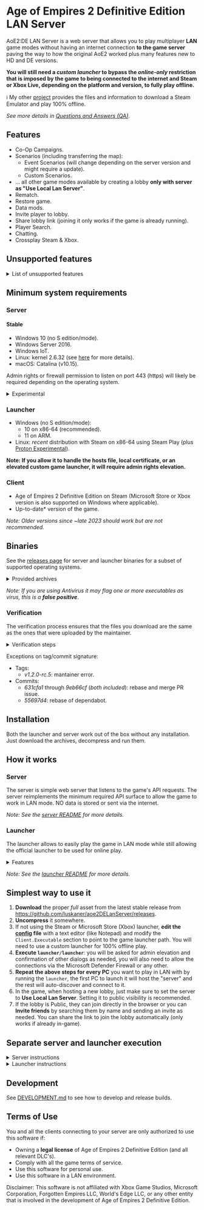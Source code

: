 # Age of Empires 2 Definitive Edition LAN Server

AoE2:DE LAN Server is a web server that allows you to play multiplayer **LAN** game modes without having an internet
connection **to the game server** paving the way to how the original AoE2 worked plus many features new to HD and DE
versions.

**You will still need a *custom launcher* to bypass the *online-only* restriction that is imposed by the game to being connected to
the internet and Steam or Xbox Live, depending on the platform and version, to fully play offline.**

ℹ️ My other [project](https://github.com/luskaner/aoe2DELanServerLauncherCompanion) provides the files and information to download a Steam Emulator and play 100% offline.

*See more details in [Questions and Answers (QA)](https://github.com/luskaner/aoe2DELanServer/wiki/Questions-and-Answers-(QA))*.

## Features

- Co-Op Campaigns.
- Scenarios (including transferring the map):
    - Event Scenarios (will change depending on the server version and might require a update).
    - Custom Scenarios.
- ... all other game modes available by creating a lobby **only with server as "Use Local Lan Server"**.
- Rematch.
- Restore game.
- Data mods.
- Invite player to lobby.
- Share lobby link (joining it only works if the game is already running).
- Player Search.
- Chatting.
- Crossplay Steam & Xbox.

## Unsupported features
<details>
<summary>List of unsupported features</summary>
    
- Spectate games: Not compatible with Battle Server, would require a re-implementation.
- Not possible as it would require internet and some access to the user profile:
    - Steam & Xbox Friends.
- Not implemented:
    - Achievements: only the official server should be able to. Meeting the requirements of an achievement during a
      match might cause issues (see [Troubleshooting](https://github.com/luskaner/aoe2DELanServer/wiki/Troubleshooting) for more details).
    - Changing player profile icon: the default will always be used.
    - Leaderboards: will appear empty.
    - Player stats: will appear empty.
    - Clans: all players are without clans. Browsing clan will appear empty and creating one will always result in
      error.
    - Lobby ban player: will appear like it works but doesn't.
    - Report player: will appear like it works but doesn't.
    - Quick Play: no matchmaking is implemented, use official servers for this mode.
    - Ranked: no matchmaking is implemented, use official servers for this mode.

</details>

## Minimum system requirements

### Server

#### Stable

- Windows 10 (no S edition/mode).
- Windows Server 2016.
- Windows IoT.
- Linux: kernel 2.6.32 (see [here](https://go.dev/wiki/Linux) for more details).
- macOS: Catalina (v10.15).

Admin rights or firewall permission to listen on port 443 (https) will likely be required depending on the operating system.

<details>
<summary>Experimental</summary>
    
- BSD-based (OpenBSD, DragonFly BSD, FreeBSD and NetBSD).
- Solaris-based (Solaris and Illumos).
- AIX.

Note: For the full list see [minimum requirements for Go](https://go.dev/wiki/MinimumRequirements) 1.22.
    
</details>

### Launcher

- Windows (no S edition/mode):
  - 10 on x86-64 (recommended).
  - 11 on ARM.
- Linux: *recent* distribution with Steam on x86-64 using Steam Play (plus [Proton Experimental](https://github.com/ValveSoftware/Proton/wiki/Requirements)).

**Note: If you allow it to handle the hosts file, local certificate, or an elevated custom game launcher, it will require admin rights elevation.**

### Client

- Age of Empires 2 Definitive Edition on Steam (Microsoft Store or Xbox version is also supported on Windows where applicable).
- Up-to-date* version of the game.

*Note: Older versions since ~late 2023 should work but are not recommended.*

## Binaries

See the [releases page](https://github.com/luskaner/aoe2DELanServer/releases) for server and launcher binaries for a
subset of
supported operating systems.
<details>
    <summary>Provided archives</summary>
    
* Full:
    * Windows:
        * **10 on x86-64**: aoe2DELanServer_full_*A.B.C*_win_x86-64.zip
        * **11 on ARM**: aoe2DELanServer_full_*A.B.C*_win_arm64.tar.xz
    * Linux:
        * **x86-64**: aoe2DELanServer_full_*A.B.C*_linux_x86-64.tar.xz
        * **ARM64**: aoe2DELanServer_full_*A.B.C*_linux_arm64.tar.xz
* Launcher:
    * Windows:
        * **10 on x86-64**: aoe2DELanServer_launcher_*A.B.C*_win_x86-64.zip
        * **11 on ARM**: aoe2DELanServer_launcher_*A.B.C*_win_arm64.tar.xz
    * Linux:
        * **x86-64**: aoe2DELanServer_launcher_*A.B.C*_linux_x86-64.tar.xz
        * **ARM64**: aoe2DELanServer_launcher_*A.B.C*_linux_arm64.tar.xz
* Server:
    * Windows:
        * **10, Server 2025 or IoT on ARM64**: aoe2DELanServer_server_*A.B.C*_win_arm64.zip
        * **10 IoT on ARM32**: aoe2DELanServer_server_*A.B.C*_win_arm32.zip
        * **10, Server 2016 or IoT on x86-64**: aoe2DELanServer_server_*A.B.C*_win_x86-64.zip
        * **10 or 10 IoT on x86-32**: aoe2DELanServer_server_*A.B.C*_win_x86-32.zip
    * Linux:
        * Kernel 3.1 on **ARM64**: aoe2DELanServer_server_*A.B.C*_linux_arm64.tar.xz
        * Kernel 2.6.23 on **ARM32**:
            * ARMv5 (armel): aoe2DELanServer_server_*A.B.C*_linux_arm-5.tar.gz
            * ARMv6 (sometimes called armhf): aoe2DELanServer_server_*A.B.C*_linux_arm-6.tar.gz
        * Kernel 2.6.23 on **x86-64**: aoe2DELanServer_server_*A.B.C*_linux_x86-64.tar.gz
        * Kernel 2.6.23 on **x86-32**: aoe2DELanServer_server_*A.B.C*_linux_x86-32.tar.gz
    * macOS - Catalina (v10.15): aoe2DELanServer_server_*A.B.C*_mac.tar.gz
  
</details>

*Note: If you are using Antivirus it may flag one or more executables as virus, this is a **false positive***.

### Verification

The verification process ensures that the files you download are the same as the ones that were uploaded by the
maintainer.

<details>
    <summary>Verification steps</summary>

1. Check the release tag is verified with the committer's signature key (*as all commits must be*).
2. Download the ```..._checksums.txt``` and ```..._checksums.txt.sig``` files.
3. Import the [release public key](release_public.key) and import it to your keyring if you haven't already.
4. Verify the ```..._checksums.txt``` file with the ```..._checksums.txt.sig``` file.
5. Verify the SHA-256 checksum list inside ```..._checksums.txt``` with the downloaded archives.

</details>

Exceptions on tag/commit signature:

* Tags:
    * *v1.2.0-rc.5*: mantainer error.
* Commits:
    * *631cfa1* through *9eb66cf* (*both included*): rebase and merge PR issue.
    * *55697d4*: rebase of dependabot.

## Installation

Both the launcher and server work out of the box without any installation. Just download the archives,
decompress and run them.

## How it works

### Server

The server is simple web server that listens to the game's API requests. The server reimplements
the minimum required API surface to allow the game to work in LAN mode. NO data is stored or sent via the internet.

*Note: See the [server README](server/README.md) for more details.*

### Launcher

The launcher allows to easily play the game in LAN mode while still allowing the official launcher to be used for online play.

<details>
    <summary>Features</summary>
    
- Automatically start/stop the server or connect to an existing one automatically.
- (Optional) Use an isolated metadata and profile directories to avoid potential issues with the official game.
- (Optional) Modify the hosts file to
    - Redirect the game's API requests to the LAN server.
    - Redirect the game CDN so it does not detect the official game status.
- (Optional) Install a self-signed certificate to allow the game to connect to the LAN server.
- Automatically find and start the game.

Afterwards, it reverses any changes to allow the official launcher to connect to the official servers.
</details>

*Note: See the [launcher README](launcher/README.md) for more details.*

## Simplest way to use it

1. **Download** the proper *full* asset from the latest
   stable release from https://github.com/luskaner/aoe2DELanServer/releases.
2. **Uncompress** it somewhere.
3. If not using the Steam or Microsoft Store (Xbox) launcher, **edit the [config](launcher/resources/config.ini)
   file** with a text editor (like Notepad)
   and modify
   the `Client.Executable` section to point to the game launcher path.
   You will need to use a custom launcher for 100% offline play.
4. **Execute `launcher/launcher`**: you will be asked for admin elevation and confirmation of other dialogs as
   needed, you
   will also need to allow the connections via the Microsoft Defender Firewall or any other.
5. **Repeat the above steps for every PC** you want to play in LAN with by running the `launcher`, the first PC to
   launch
   it will host the "server" and the rest will auto-discover and connect to it.
6. In the game, when hosting a new lobby, just make sure to set the server to **Use Local Lan Server**. Setting it to
   public
   visibility is recommended.
7. If the lobby is Public, they can join directly in the browser or you can **Invite friends** by searching them by name
   and sending an invite as needed. You can share the link to join the lobby automatically (only works if already
   in-game).

## Separate server and launcher execution

<details>
    <summary>Server instructions</summary>

1. **Download** the proper *server* asset from latest stable release from https://github.com/luskaner/aoe2DELanServer/releases.
2. **Generate the certificate** by simply executing `bin/genCert`.
3. If needed **edit the [config](server/resources/config/config.ini) file**.
4. **Run** the `server` binary/script.

</details>

<details>
    <summary>Launcher instructions</summary>
    
1. **Download** the proper *launcher* asset from latest stable release from https://github.com/luskaner/aoe2DELanServer/releases.
3. If needed **edit the [config](launcher/resources/config.ini) file**. You will need to edit the `Client.Executable` section to point to the game launcher path if using a custom launcher which you will need to use a custom launcher for 100% offline play.
4. **Run** the `launcher` binary/script.

</details>

## Development

See [DEVELOPMENT.md](DEVELOPMENT.md) to see how to develop and release builds.

## Terms of Use

You and all the clients connecting to your server are only authorized to use this software if:

- Owning a **legal license** of Age of Empires 2 Definitive Edition (and all relevant DLC's).
- Comply with all the game terms of service.
- Use this software for personal use.
- Use this software in a LAN environment.

Disclaimer: This software is not affiliated with Xbox Game Studios, Microsoft Corporation, Forgotten Empires LLC,
World's Edge LLC, or any other entity that is involved in the development of Age of Empires 2 Definitive Edition.
